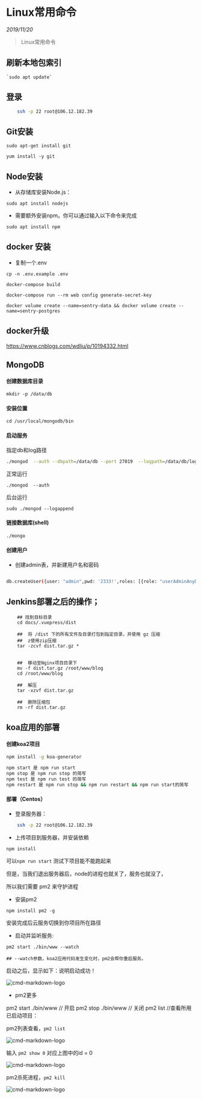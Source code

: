 # Linux常用命令

*2019/11/20*

> Linux常用命令

## 刷新本地包索引

    `sudo apt update`

## 登录

```bash
    ssh -p 22 root@106.12.182.39
```
## Git安装

  `sudo apt-get install git`
  
  `yum install -y git`

## Node安装

- 从存储库安装Node.js：

`sudo apt install nodejs`

- 需要额外安装npm。你可以通过输入以下命令来完成
  
`sudo apt install npm`

## docker 安装

- 复制一个.env

`cp -n .env.example .env`

`docker-compose build`

`docker-compose run --rm web config generate-secret-key`

`docker volume create --name=sentry-data && docker volume create --name=sentry-postgres`


## docker升级

https://www.cnblogs.com/wdliu/p/10194332.html



## MongoDB

#### 创建数据库目录

```
mkdir -p /data/db
```

#### 安装位置

```
cd /usr/local/mongodb/bin
```

#### 启动服务
        
指定db和log路径   

```bash
./mongod  --auth --dbpath=/data/db --port 27019  --logpath=/data/db/logs --logappend --fork
```

正常运行

```
./mongod  --auth
```

后台运行

```
sudo ./mongod --logappend
```

#### 链接数据库(shell)

```bash
./mongo
```

#### 创建用户    

- 创建admin表，并新建用户名和密码

```bash

db.createUser({user: "admin",pwd: '2333!',roles: [{role: "userAdminAnyDatabase", db: "admin"}]})

```

## Jenkins部署之后的操作；

```shell script
    ## 找到目标目录
    cd docs/.vuepress/dist

    ##  将 /dist 下的所有文件及目录打包到指定目录，并使用 gz 压缩
    ##  z使用zip压缩
    tar -zcvf dist.tar.gz *
 

    ##  移动至Nginx项目目录下
    mv -f dist.tar.gz /root/www/blog
    cd /root/www/blog

    ##  解压
    tar -xzvf dist.tar.gz

    ##  删除压缩包
    rm -rf dist.tar.gz
```


## koa应用的部署

####  创建koa2项目

```bash
npm install -g koa-generator
```

```bash
npm start 是 npm run start
npm stop 是 npm run stop 的简写
npm test 是 npm run test 的简写
npm restart 是 npm run stop && npm run restart && npm run start的简写
```

#### 部署（Centos）

- 登录服务器：

```bash
    ssh -p 22 root@106.12.182.39
```

- 上传项目到服务器，并安装依赖

```bash
npm install
```

可以`npm run start` 测试下项目能不能跑起来

但是，当我们退出服务器后，node的进程也就关了，服务也就没了，

所以我们需要 pm2 来守护进程

- 安装pm2

```
npm install pm2 -g
```

安装完成后云服务切换到你项目所在路径

- 启动并监听服务:

```
pm2 start ./bin/www --watch

## --watch参数，koa2应用代码发生变化时，pm2会帮你重启服务。

```

启动之后，显示如下：说明启动成功！

![cmd-markdown-logo](https://cdn.forguo.com/assets/imgs/pm2-start.png)


- pm2更多

pm2 start ./bin/www // 开启
pm2 stop ./bin/www // 关闭
pm2 list //查看所用已启动项目：


pm2列表查看，`pm2 list`

![cmd-markdown-logo](https://cdn.forguo.com/assets/imgs/pm2-list.png)

输入 `pm2 show 0` 对应上图中的id = 0

![cmd-markdown-logo](https://cdn.forguo.com/assets/imgs/pm2-show.png)

pm2杀死进程，`pm2 kill`

![cmd-markdown-logo](https://cdn.forguo.com/assets/imgs/pm2-kill.png)
